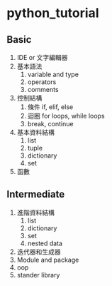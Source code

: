 # python_tutorial

## Basic
1. IDE or 文字編輯器
2. 基本語法
   1. variable and type
   2. operators
   3. comments
3. 控制結構
   1. 條件 if, elif, else
   2. 迴圈 for loops, while loops
   3. break, continue
4. 基本資料結構
   1. list
   2. tuple
   3. dictionary
   4. set
5. 函數

## Intermediate
1. 進階資料結構
   1. list
   2. dictionary
   3. set
   4. nested data
2. 迭代器和生成器
3. Module and package
4. oop
5. stander library
